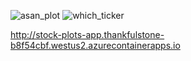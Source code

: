 ![asan_plot](https://github.com/nogibjj/flaskAzure_individual4_JCB/assets/33461065/c81316f4-1123-4b82-912e-f47acb6f7f28)
![which_ticker](https://github.com/nogibjj/flaskAzure_individual4_JCB/assets/33461065/c2f925ec-b0cb-4b1b-9798-5cfcac63accf)

http://stock-plots-app.thankfulstone-b8f54cbf.westus2.azurecontainerapps.io
